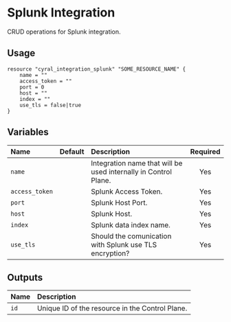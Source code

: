 # Splunk Integration

CRUD operations for Splunk integration.

## Usage

```hcl
resource "cyral_integration_splunk" "SOME_RESOURCE_NAME" {
    name = ""
    access_token = ""
    port = 0
    host = ""
    index = ""
    use_tls = false|true
}
```

## Variables

|  Name          |  Default  |  Description                                                          | Required |
|:---------------|:---------:|:----------------------------------------------------------------------|:--------:|
| `name`         |           | Integration name that will be used internally in Control Plane.       | Yes      |
| `access_token` |           | Splunk Access Token.                                                  | Yes      |
| `port`         |           | Splunk Host Port.                                                     | Yes      |
| `host`         |           | Splunk Host.                                                          | Yes      |
| `index`        |           | Splunk data index name.                                               | Yes      |
| `use_tls`      |           | Should the comunication with Splunk use TLS encryption?               | Yes      |


## Outputs

|  Name        |  Description                                                        |
|:-------------|:--------------------------------------------------------------------|
| `id`         | Unique ID of the resource in the Control Plane.                     |
